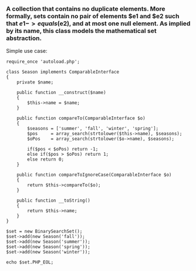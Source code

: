 ### A collection that contains no duplicate elements. More formally, sets contain no pair of elements $e1 and $e2 such that $e1->equals($e2), and at most one null element. As implied by its name, this class models the mathematical set abstraction.

Simple use case:

```
require_once 'autoload.php';

class Season implements ComparableInterface 
{
    private $name;

    public function __construct($name) 
    {
        $this->name = $name;
    }

    public function compareTo(ComparableInterface $o) 
    {
        $seasons = ['summer', 'fall', 'winter', 'spring'];
        $pos     = array_search(strtolower($this->name), $seasons);
        $oPos    = array_search(strtolower($o->name), $seasons);

        if($pos < $oPos) return -1;
        else if($pos > $oPos) return 1;
        else return 0;
    }

    public function compareToIgnoreCase(ComparableInterface $o) 
    {
        return $this->compareTo($o);
    }

    public function __toString() 
    {
        return $this->name;
    }
}

$set = new BinarySearchSet();
$set->add(new Season('fall'));
$set->add(new Season('summer'));
$set->add(new Season('spring'));
$set->add(new Season('winter'));

echo $set.PHP_EOL;
```
